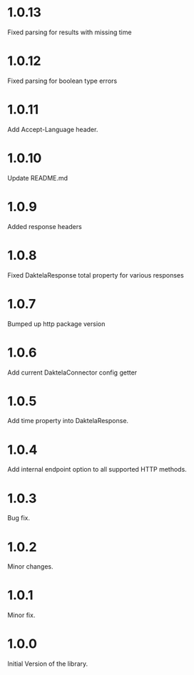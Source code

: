 # 1.0.13

Fixed parsing for results with missing time

# 1.0.12

Fixed parsing for boolean type errors

# 1.0.11

Add Accept-Language header.

# 1.0.10

Update README.md

# 1.0.9

Added response headers

# 1.0.8

Fixed DaktelaResponse total property for various responses

# 1.0.7

Bumped up http package version

# 1.0.6

Add current DaktelaConnector config getter

# 1.0.5

Add time property into DaktelaResponse.

# 1.0.4

Add internal endpoint option to all supported HTTP methods.

# 1.0.3

Bug fix.

# 1.0.2

Minor changes.

# 1.0.1

Minor fix.

# 1.0.0

Initial Version of the library.

